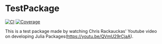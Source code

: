 # TestPackage

[![CI](https://github.com/LalitChauhan56/TestPackage.jl/actions/workflows/CI.yml/badge.svg)](https://github.com/LalitChauhan56/TestPackage.jl/actions/workflows/CI.yml)
[![Coverage](https://codecov.io/gh/LalitChauhan56/TestPackage.jl/branch/master/graph/badge.svg)](https://codecov.io/gh/LalitChauhan56/TestPackage.jl)

This is a test package made by watching Chris Rackauckas' Youtube video on developing Julia Packages(https://youtu.be/QVmU29rCjaA).
